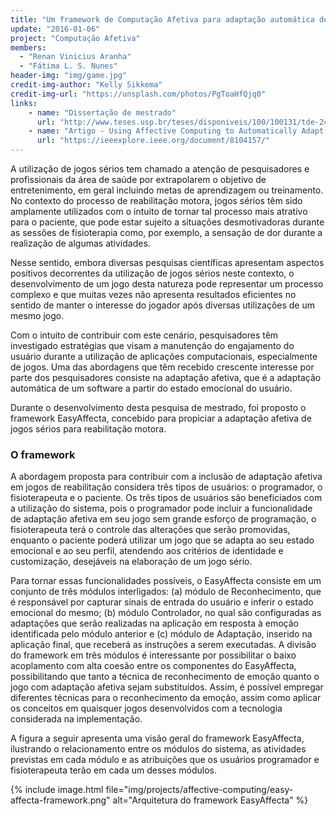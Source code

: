 ```yaml
---
title: "Um framework de Computação Afetiva para adaptação automática de jogos sérios para reabilitação motora"
update: "2016-01-06"
project: "Computação Afetiva"
members:
  - "Renan Vinicius Aranha"
  - "Fátima L. S. Nunes"
header-img: "img/game.jpg"  
credit-img-author: "Kelly Sikkema"  
credit-img-url: "https://unsplash.com/photos/PgToaHfQjq0"  
links:
    - name: "Dissertação de mestrado"
      url: "http://www.teses.usp.br/teses/disponiveis/100/100131/tde-24072017-083504/pt-br.php"
    - name: "Artigo - Using Affective Computing to Automatically Adapt Serious Games for Rehabilitation"
      url: "https://ieeexplore.ieee.org/document/8104157/"
---
```


A utilização de jogos sérios tem chamado a atenção de pesquisadores e profissionais da área de saúde por extrapolarem o objetivo de entretenimento, em geral incluindo metas de aprendizagem ou treinamento. No contexto do processo de reabilitação motora, jogos sérios têm sido amplamente utilizados com o intuito de tornar tal processo mais atrativo para o paciente, que pode estar sujeito a situações desmotivadoras durante as sessões de fisioterapia como, por exemplo, a sensação de dor durante a realização de algumas atividades. 

Nesse sentido, embora diversas pesquisas científicas apresentam aspectos positivos decorrentes da utilização de jogos sérios neste contexto, o desenvolvimento de um jogo desta natureza pode representar um processo complexo e que muitas vezes não apresenta resultados eficientes no sentido de manter o interesse do jogador após diversas utilizações de um mesmo jogo.

Com o intuito de contribuir com este cenário, pesquisadores têm investigado estratégias que visam a manutenção do engajamento do usuário durante a utilização de aplicações computacionais, especialmente de jogos. Uma das abordagens que têm recebido crescente interesse por parte dos pesquisadores consiste na adaptação afetiva, que é a adaptação automática de um software a partir do estado emocional do usuário. 

Durante o desenvolvimento desta pesquisa de mestrado, foi proposto o framework EasyAffecta, concebido para propiciar a adaptação afetiva de jogos sérios para reabilitação motora. 

### O framework

A abordagem proposta para contribuir com a inclusão de adaptação afetiva em jogos de reabilitação considera três tipos de usuários: o programador, o fisioterapeuta e o paciente. Os três tipos de usuários são beneficiados com a utilização do sistema, pois o programador pode incluir a funcionalidade de adaptação afetiva em seu jogo sem grande esforço de programação, o fisioterapeuta terá o controle das alterações que serão promovidas, enquanto o paciente poderá utilizar um jogo que se adapta ao seu estado emocional e ao seu perfil, atendendo aos critérios de identidade e customização, desejáveis na elaboração de um jogo sério.

Para tornar essas funcionalidades possíveis, o EasyAffecta consiste em um conjunto de três módulos interligados: (a) módulo de Reconhecimento, que é responsável por capturar sinais de entrada do usuário e inferir o estado emocional do mesmo; (b) módulo Controlador, no qual são configuradas as adaptações que serão realizadas na aplicação em resposta à emoção identificada pelo módulo anterior e (c) módulo de Adaptação, inserido na aplicação final, que receberá as instruções a serem executadas. A divisão do framework em três módulos é interessante por possibilitar o baixo acoplamento com alta coesão entre os componentes do EasyAffecta, possibilitando que tanto a técnica de reconhecimento de emoção quanto o jogo com adaptação afetiva sejam substituídos. Assim, é possível empregar diferentes técnicas para o reconhecimento da emoção, assim como aplicar os conceitos em quaisquer jogos desenvolvidos com a tecnologia considerada na implementação.

A figura a seguir apresenta uma visão geral do framework EasyAffecta, ilustrando o relacionamento entre os módulos do sistema, as atividades previstas em cada módulo e as atribuições que os usuários programador e fisioterapeuta terão em cada um desses módulos. 

{% include image.html file="img/projects/affective-computing/easy-affecta-framework.png" alt="Arquitetura do framework EasyAffecta" %}



